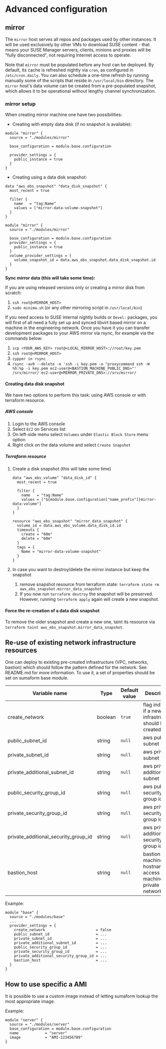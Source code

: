 # Advanced configuration

## mirror

The `mirror` host serves all repos and packages used by other instances.
It will be used exclusively by other VMs to download SUSE content - that means your SUSE Manager servers, clients, minions and proxies will be "fully disconnected", not requiring Internet access to operate.

Note that `mirror` must be populated before any host can be deployed. By default, its cache is refreshed nightly via `cron`, as configured in `/etc/cron.daily`. You can also schedule a one-time refresh by running manually some of the scripts that reside in `/usr/local/bin` directory.
The `mirror` host's data volume can be created from a pre-populated snapshot, which allows it to be operational without lengthy channel synchronization.

### mirror setup

When creating mirror machine one have two possibilities:

* Creating with empty data disk (if no snapshot is available):

```hcl
module "mirror" {
  source = "./modules/mirror"

  base_configuration = module.base.configuration

  provider_settings = {
    public_instance = true
  }
}
```

* Creating using a data disk snapshot:

```hcl
data "aws_ebs_snapshot" "data_disk_snapshot" {
  most_recent = true

  filter {
    name   = "tag:Name"
    values = ["mirror-data-volume-snapshot"]
  }
}

module "mirror" {
  source = "./modules/mirror"

  base_configuration = module.base.configuration
  provider_settings = {
    public_instance = true
  }
  volume_provider_settings = {
    volume_snapshot_id = data.aws_ebs_snapshot.data_disk_snapshot.id
  }
}
```

**Sync mirror data (this will take some time):**

   If you are using released versions only or creating a mirror disk from scratch:

   1. `ssh root@<MIRROR_HOST>`
   1. `sudo minima.sh` (or any other mirroring script in `/usr/local/bin`)

If you need access to SUSE internal nightly builds or `Devel:` packages, you will first of all need a fully set up and synced libvirt based mirror on a machine in the engineering network.
Once you have it you can transfer development packages to your AWS mirror via rsync, for example via the commands below:

   1. `scp <YOUR_AWS_KEY> root@<LOCAL_MIRROR_HOST>://root/key.pem`
   2. `ssh root@<MIRROR_HOST>`
   3. `zypper in rsync`
   4. `rsync -av0 --delete -e 'ssh -i key.pem -o "proxycommand ssh -W %h:%p -i key.pem ec2-user@<BASTION_MACHINE_PUBLIC_DNS>"' /srv/mirror/ ec2-user@<MIRROR_PRIVATE_DNS>://srv/mirror/`

#### Creating data disk snapshot

We have two options to perform this task: using AWS console or with terraform resource.

##### AWS console

1. Login to the AWS console
2. Select `EC2` on Services list
3. On left-side menu select `Volumes` under `Elastic Block Store` menu option
4. Right click on the data volume and select `Create Snapshot`

##### Terraform resource

1. Create a disk snapshot (this will take some time)

    ```hcl
    data "aws_ebs_volume" "data_disk_id" {
      most_recent = true

      filter {
        name   = "tag:Name"
        values = ["${module.base.configuration["name_prefix"]}mirror-data-volume"]
      }
    }

    resource "aws_ebs_snapshot" "mirror_data_snapshot" {
      volume_id = data.aws_ebs_volume.data_disk_id.id
      timeouts {
        create = "60m"
        delete = "60m"
      }
      tags = {
        Name = "mirror-data-volume-snapshot"
      }
    }
    ```

2. In case you want to destroy/delete the mirror instance but keep the snapshot
    1. remove snapshot resource from terraform state: `terraform state rm aws_ebs_snapshot.mirror_data_snapshot`
    2. If you now run `terraform destroy` the snapshot will be preserved.
    However, running `terraform apply` again will create a new snapshot.

#### Force the re-creation of a data disk snapshot

To remove the older snapshot and create a new one, taint its resource via `terraform taint aws_ebs_snapshot.mirror_data_snapshot`.

## Re-use of existing network infrastructure resources

One can deploy to existing pre-created infrastructure (VPC, networks, bastion) which should follow the pattern defined for the network. See README.md for more information.
To use it, a set of properties should be set on sumaform base module.

| Variable name                        | Type    | Default value | Description                                                      |
|--------------------------------------|---------|---------------|------------------------------------------------------------------|
| create_network                       | boolean | `true`        | flag indicate if a new infrastructure should be created          |
| public_subnet_id                     | string  | `null`        | aws public subnet id                                             |
| private_subnet_id                    | string  | `null`        | aws private subnet id                                            |
| private_additional_subnet_id         | string  | `null`        | aws private additional subnet id                                 |
| public_security_group_id             | string  | `null`        | aws public security group id                                     |
| private_security_group_id            | string  | `null`        | aws private security group id                                    |
| private_additional_security_group_id | string  | `null`        | aws private additional security group id                         |
| bastion_host                         | string  | `null`        | bastion machine hostname (to access machines in private network) |

Example:

```hcl
module "base" {
  source = "./modules/base"
  ...
  provider_settings = {
    create_network                       = false
    public_subnet_id                     = ...
    private_subnet_id                    = ...
    private_additional_subnet_id         = ...
    public_security_group_id             = ...
    private_security_group_id            = ...
    private_additional_security_group_id = ...
    bastion_host                         = ...
  }
}
```

## How to use specific a AMI

It is possible to use a custom image instead of letting sumaform lookup the most appropriate image.

Example:

```hcl
module "server" {
  source = "./modules/server"
  base_configuration = module.base.configuration
  name            = "server"
  image           = "AMI-123456789"
}
```
